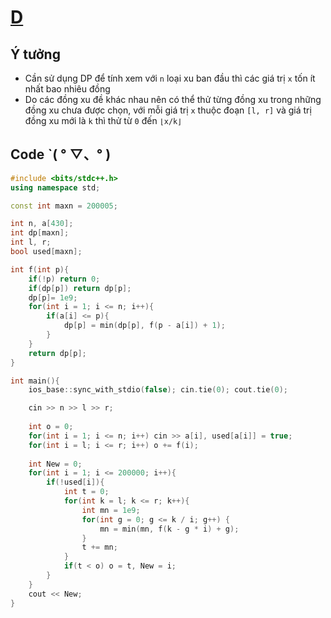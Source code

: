 # [D](https://vjudge.net/contest/449433#problem/D)

## Ý tưởng
  - Cần sử dụng DP để tính xem với `n` loại xu ban đầu thì các giá trị `x` tốn ít nhất bao nhiêu đồng
  - Do các đồng xu đề khác nhau nên có thể thử từng đồng xu trong những đồng xu chưa được chọn, với mỗi giá trị `x` thuộc đoạn `[l, r]` và giá trị đồng xu mới là `k` thì thử từ `0` đến `⌊x/k⌋`
 
## Code ˋ( ° ▽、° ) 
```c++
#include <bits/stdc++.h>
using namespace std;

const int maxn = 200005;

int n, a[430];
int dp[maxn];
int l, r;
bool used[maxn];

int f(int p){
    if(!p) return 0;
    if(dp[p]) return dp[p];
    dp[p]= 1e9;
    for(int i = 1; i <= n; i++){
        if(a[i] <= p){
            dp[p] = min(dp[p], f(p - a[i]) + 1);
        }
    }
    return dp[p];
}

int main(){
    ios_base::sync_with_stdio(false); cin.tie(0); cout.tie(0);

    cin >> n >> l >> r;
    
    int o = 0;
    for(int i = 1; i <= n; i++) cin >> a[i], used[a[i]] = true;
    for(int i = l; i <= r; i++) o += f(i);
    
    int New = 0;
    for(int i = 1; i <= 200000; i++){
        if(!used[i]){
            int t = 0;
            for(int k = l; k <= r; k++){
                int mn = 1e9;
                for(int g = 0; g <= k / i; g++) {
                    mn = min(mn, f(k - g * i) + g);
                }
                t += mn;
            }
            if(t < o) o = t, New = i;
        }
    }
    cout << New;
}
```
